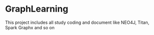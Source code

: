 # GraphLearning
This project includes all study coding and document like NEO4J, Titan, Spark Graphx and so on 
